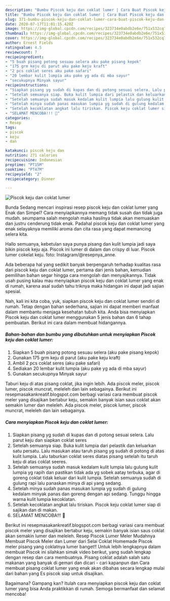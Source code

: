 ```yaml
---
description: "Bumbu Piscok keju dan coklat lumer | Cara Buat Piscok keju dan coklat lumer Yang Sempurna"
title: "Bumbu Piscok keju dan coklat lumer | Cara Buat Piscok keju dan coklat lumer Yang Sempurna"
slug: 371-bumbu-piscok-keju-dan-coklat-lumer-cara-buat-piscok-keju-dan-coklat-lumer-yang-sempurna
date: 2020-07-17T11:01:15.420Z
image: https://img-global.cpcdn.com/recipes/323734e0abdb2e6e/751x532cq70/piscok-keju-dan-coklat-lumer-foto-resep-utama.jpg
thumbnail: https://img-global.cpcdn.com/recipes/323734e0abdb2e6e/751x532cq70/piscok-keju-dan-coklat-lumer-foto-resep-utama.jpg
cover: https://img-global.cpcdn.com/recipes/323734e0abdb2e6e/751x532cq70/piscok-keju-dan-coklat-lumer-foto-resep-utama.jpg
author: Ernest Fields
ratingvalue: 4.5
reviewcount: 7
recipeingredient:
- "5 buah pisang potong sesuau selera aku pake pisang kepok"
- "175 grm keju di parut aku pake keju kraft"
- "2 pcs coklat seres aku pake safari"
- "20 lembar kulit lumpia aku pake yg ada di mba sayur"
- "secukupnya Minyak sayur"
recipeinstructions:
- "Siapkan pisang yg sudah di kupas dan di potong sesuai selera. Lalu parut keju dan siapkan coklat seres"
- "Setelah semuanya siap. Buka kulit lumpia dari pelastik dan keluarkan satu persatu. Lalu masukan atau taruh pisang yg sudah di potong di atas kulit lumpia. Lalu taburkan coklat seres diatas pisang setelah itu taruh keju di atas coklat seeres."
- "Setelah semuanya sudah masuk kedalam kulit lumpia lalu gulung kulit lumpia yg rapih dan pastikan tidak ada yg sobek aatay terbuka, agar di goreng coklat tidak keluar dari kulit lumpia. Setelah semuanya sudah di gulung rapi lalu panaskan minya di api yang sedang."
- "Setelah minya sudah panas masukan lumpia yg sudah di gulung kedalam minyak panas dan goreng dengan api sedang. Tunggu hingga warna kulit lumpia kecoklatan."
- "Setelah kecoklatan angkat lalu tiriskan. Piscok keju coklat lumer siap di sajikan dan di makan."
- "SELAMAT MENCOBA!!! 🥰"
categories:
- Resep
tags:
- piscok
- keju
- dan

katakunci: piscok keju dan 
nutrition: 271 calories
recipecuisine: Indonesian
preptime: "PT15M"
cooktime: "PT47M"
recipeyield: "2"
recipecategory: Dinner

---
```



![Piscok keju dan coklat lumer](https://img-global.cpcdn.com/recipes/323734e0abdb2e6e/751x532cq70/piscok-keju-dan-coklat-lumer-foto-resep-utama.jpg)

Bunda Sedang mencari inspirasi resep piscok keju dan coklat lumer yang Enak dan Simpel? Cara menyiapkannya memang tidak susah dan tidak juga mudah. seumpama salah mengolah maka hasilnya tidak akan memuaskan dan justru cenderung tidak enak. Padahal piscok keju dan coklat lumer yang enak selayaknya memiliki aroma dan cita rasa yang dapat memancing selera kita.

Hallo semuanya, kebetulan saya punya pisang dan kulit lumpia jadi saya bikin piscok keju aja. Piscok ini lumer di dalam dan crispy di luar. Piscok lumer cokelat keju. foto: Instagram/@resepnya_anne.

Ada beberapa hal yang sedikit banyak berpengaruh terhadap kualitas rasa dari piscok keju dan coklat lumer, pertama dari jenis bahan, kemudian pemilihan bahan segar hingga cara mengolah dan menyajikannya. Tidak usah pusing kalau mau menyiapkan piscok keju dan coklat lumer yang enak di rumah, karena asal sudah tahu triknya maka hidangan ini dapat jadi sajian spesial.


Nah, kali ini kita coba, yuk, siapkan piscok keju dan coklat lumer sendiri di rumah. Tetap dengan bahan sederhana, sajian ini dapat memberi manfaat dalam membantu menjaga kesehatan tubuh kita. Anda bisa menyiapkan Piscok keju dan coklat lumer menggunakan 5 jenis bahan dan 6 tahap pembuatan. Berikut ini cara dalam membuat hidangannya.

<!--inarticleads1-->

##### Bahan-bahan dan bumbu yang dibutuhkan untuk menyiapkan Piscok keju dan coklat lumer:

1. Siapkan 5 buah pisang potong sesuau selera (aku pake pisang kepok)
1. Gunakan 175 grm keju di parut (aku pake keju kraft)
1. Ambil 2 pcs coklat seres (aku pake safari)
1. Sediakan 20 lembar kulit lumpia (aku pake yg ada di mba sayur)
1. Gunakan secukupnya Minyak sayur


Taburi keju di atas pisang coklat, jika ingin lebih. Ada piscok meler, piscok lumer, piscok muncrat, meleleh dan lain sebagainya. Berikut ini resepmasakankreatif.blogspot.com berbagi variasi cara membuat piscok meler yang disajikan bertabur keju, semakin banyak isian saus coklat akan semakin lumer dan meleleh. Ada piscok meler, piscok lumer, piscok muncrat, meleleh dan lain sebagainya. 

<!--inarticleads2-->

##### Cara menyiapkan Piscok keju dan coklat lumer:

1. Siapkan pisang yg sudah di kupas dan di potong sesuai selera. Lalu parut keju dan siapkan coklat seres
1. Setelah semuanya siap. Buka kulit lumpia dari pelastik dan keluarkan satu persatu. Lalu masukan atau taruh pisang yg sudah di potong di atas kulit lumpia. Lalu taburkan coklat seres diatas pisang setelah itu taruh keju di atas coklat seeres.
1. Setelah semuanya sudah masuk kedalam kulit lumpia lalu gulung kulit lumpia yg rapih dan pastikan tidak ada yg sobek aatay terbuka, agar di goreng coklat tidak keluar dari kulit lumpia. Setelah semuanya sudah di gulung rapi lalu panaskan minya di api yang sedang.
1. Setelah minya sudah panas masukan lumpia yg sudah di gulung kedalam minyak panas dan goreng dengan api sedang. Tunggu hingga warna kulit lumpia kecoklatan.
1. Setelah kecoklatan angkat lalu tiriskan. Piscok keju coklat lumer siap di sajikan dan di makan.
1. SELAMAT MENCOBA!!! 🥰


Berikut ini resepmasakankreatif.blogspot.com berbagi variasi cara membuat piscok meler yang disajikan bertabur keju, semakin banyak isian saus coklat akan semakin lumer dan meleleh. Resep Piscok Lumer Meler Mudahnya Membuat Piscok Meler dan Lumer dari Selai Coklat Homemade Piscok meler pisang yang coklatnya lumer banget!! Untuk lebih lengkapnya dalam membuat Piscok ini silahkan simak video berikut, yang sudah lengkap dengan resep dan cara membuatnya. Pisang coklat adalah salah satu makanan yang banyak di gemari dan dicari - cari kapanpun dan Cara membuat pisang coklat lumer yang enak akan dibahas secara lengkap mulai dari bahan yang Es piscok siap untuk disajikan. 

Bagaimana? Gampang kan? Itulah cara menyiapkan piscok keju dan coklat lumer yang bisa Anda praktikkan di rumah. Semoga bermanfaat dan selamat mencoba!
